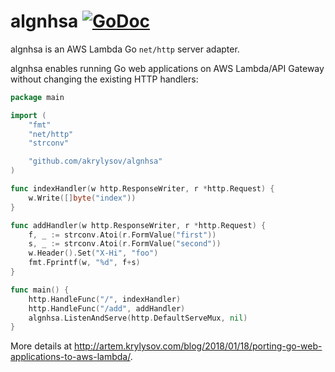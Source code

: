 # algnhsa [![GoDoc](https://godoc.org/github.com/akrylysov/algnhsa?status.svg)](https://godoc.org/github.com/akrylysov/algnhsa)

algnhsa is an AWS Lambda Go `net/http` server adapter.

algnhsa enables running Go web applications on AWS Lambda/API Gateway without changing the existing HTTP handlers:

```go
package main

import (
    "fmt"
    "net/http"
    "strconv"

    "github.com/akrylysov/algnhsa"
)

func indexHandler(w http.ResponseWriter, r *http.Request) {
    w.Write([]byte("index"))
}

func addHandler(w http.ResponseWriter, r *http.Request) {
    f, _ := strconv.Atoi(r.FormValue("first"))
    s, _ := strconv.Atoi(r.FormValue("second"))
    w.Header().Set("X-Hi", "foo")
    fmt.Fprintf(w, "%d", f+s)
}

func main() {
    http.HandleFunc("/", indexHandler)
    http.HandleFunc("/add", addHandler)
    algnhsa.ListenAndServe(http.DefaultServeMux, nil)
}
```

More details at http://artem.krylysov.com/blog/2018/01/18/porting-go-web-applications-to-aws-lambda/.
